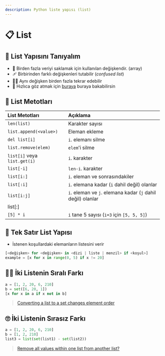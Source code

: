 ```yaml
---
description: Python liste yapısı (list)
---
```


# 📋 List

## 🔰 List Yapısını Tanıyalım

* 🍱 Birden fazla veriyi saklamak için kullanılan değişkendir. \(array\)
* 🩹 Birbirinden farklı değişkenleri tutabilir \(_confused list_\)
* 👯‍♀️ Aynı değişken birden fazla tekrar edebilir
* 👀 Hızlıca göz atmak için [buraya](https://www.programiz.com/python-programming/list) buraya bakabilirsin

## 💎 List Metotları

| List Metotları | Açıklama |
| :--- | :--- |
| `len(list)` | Karakter sayısı |
| `list.append(<value>)` | Eleman ekleme |
| `del list[i]` | `i`. elemanı silme |
| `list.remove(elem)` | `elem`'i silme |
| `list[i]` veya `list.get(i)` | `i`. karakter |
| `list[-i]` | `len-i`. karakter |
| `list[i:]` | `i`. eleman ve sonrasındakiler |
| `list[:i]` | `i`. elemana kadar \(`i` dahil değil\) olanlar |
| `list[i:j]` | `i`. eleman ve `j`. elemana kadar \(`j` dahil değil\) olanlar |
| list\[:\] |  |
| `[5] * i` | `i` tane 5 sayısı \(`i=3` için `[5, 5, 5]`\) |

## 🍢 Tek Satır List Yapısı

*  İstenen koşullardaki elemanların listesini verir

```python
[<değişken> for <değişken> in <dizi | liste | menzil> if <koşul>]
example = [x for x in range(0, 5) if x != 20]
```

## 👮‍♂️ İki Listenin Sıralı Farkı

```python
a = [1, 2, 20, 6, 210]
b = set([6, 20, 1])
[x for x in a if x not in b]
```

> [Converting a list to a set changes element order](https://stackoverflow.com/a/9792680)

## 🙄 İki Listenin Sırasız Farkı

```python
a = [1, 2, 20, 6, 210]
b = [1, 2, 210]
list3 = list(set(list1) - set(list2))
```

> [Remove all values within one list from another list?](https://stackoverflow.com/a/30353802)

